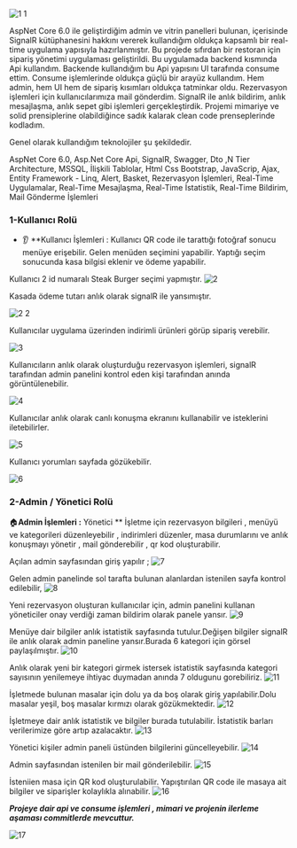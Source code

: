 
![1 1](https://github.com/enmertkaya/RealTimeData/assets/151652097/d92f61f2-bcfc-4ac0-9eaa-de104bee40eb)

AspNet Core 6.0 ile geliştirdiğim admin ve vitrin panelleri bulunan, içerisinde SignalR kütüphanesini hakkını vererek kullandığım oldukça kapsamlı bir real-time uygulama yapısıyla hazırlanmıştır. Bu projede sıfırdan bir restoran için sipariş yönetimi uygulaması geliştirildi. Bu uygulamada backend kısmında Api kullandım. Backende kullandığım bu Api yapısını UI tarafında consume ettim. Consume işlemlerinde oldukça güçlü bir arayüz kullandım. Hem admin, hem UI hem de sipariş kısımları oldukça tatminkar oldu. Rezervasyon işlemleri için kullanıcılarımıza mail gönderdim. SignalR ile anlık bildirim, anlık mesajlaşma, anlık sepet gibi işlemleri gerçekleştirdik. Projemi mimariye ve solid prensiplerine olabildiğince sadık kalarak clean code prenseplerinde kodladım.  

Genel olarak kullandığım teknolojiler şu şekildedir.

AspNet Core 6.0, Asp.Net Core Api, SignalR, Swagger, Dto ,N Tier Architecture, MSSQL, İlişkili Tablolar, Html Css Bootstrap, JavaScrip, Ajax, Entity Framework - Linq, Alert, Basket, Rezervasyon İşlemleri, Real-Time Uygulamalar, Real-Time Mesajlaşma, Real-Time İstatistik, Real-Time Bildirim, Mail Gönderme İşlemleri

### 1-Kullanıcı Rolü 
* :ear: ​**Kullanıcı İşlemleri : Kullanıcı QR code ile tarattığı fotoğraf sonucu menüye erişebilir. Gelen menüden seçimini yapabilir. Yaptığı seçim sonucunda kasa bilgisi eklenir ve ödeme yapabilir.

Kullanıcı 2 id numaralı Steak Burger seçimi yapmıştır.
![2](https://github.com/enmertkaya/RealTimeData/assets/151652097/d040b0c2-1980-4bc7-845a-f3001b828186)

Kasada ödeme tutarı anlık olarak signalR ile yansımıştır.

![2 2](https://github.com/enmertkaya/RealTimeData/assets/151652097/9fa684cf-0f86-446f-805a-9a7b562f9351)

Kullanıcılar uygulama üzerinden indirimli ürünleri görüp sipariş verebilir.

![3](https://github.com/enmertkaya/RealTimeData/assets/151652097/aa30dcbf-528d-4713-b605-496f62b1795f)

Kullanıcıların anlık olarak oluşturduğu rezervasyon işlemleri, signalR tarafından admin panelini kontrol eden kişi tarafından anında görüntülenebilir.

![4](https://github.com/enmertkaya/RealTimeData/assets/151652097/ea2629fc-0f65-4c2e-9df4-4e2430581494)

Kullanıcılar anlık olarak canlı konuşma ekranını kullanabilir ve isteklerini iletebilirler.

![5](https://github.com/enmertkaya/RealTimeData/assets/151652097/b1e46dda-d8f8-44d3-b88d-951b005e73e4)

Kullanıcı yorumları sayfada gözükebilir.

![6](https://github.com/enmertkaya/RealTimeData/assets/151652097/41df6e07-70e2-4d31-9045-96885dcec309)


### 2-Admin / Yönetici Rolü 

:house:​**Admin İşlemleri  :** Yönetici ** İşletme için rezervasyon bilgileri , menüyü ve kategorileri düzenleyebilir , indirimleri düzenler, masa durumlarını ve anlık konuşmayı yönetir , mail gönderebilir , qr kod oluşturabilir.

Açılan admin sayfasından giriş yapılır ;
![7](https://github.com/enmertkaya/RealTimeData/assets/151652097/1d87986f-9a79-46c0-adec-fe17af0dbd1d)

Gelen admin panelinde sol tarafta bulunan alanlardan istenilen sayfa kontrol edilebilir,
![8](https://github.com/enmertkaya/RealTimeData/assets/151652097/5205235d-a378-4c47-8666-3d3c4e6c228b)

Yeni rezervasyon oluşturan kullanıcılar için, admin panelini kullanan yöneticiler onay verdiği zaman bildirim olarak panele yansır.
![9](https://github.com/enmertkaya/RealTimeData/assets/151652097/7d5a0776-3aac-468d-bd38-f04338487c1c)

Menüye dair bilgiler anlık istatistik sayfasında tutulur.Değişen bilgiler signalR ile anlık olarak admin paneline yansır.Burada 6 kategori için görsel paylaşılmıştır.
![10](https://github.com/enmertkaya/RealTimeData/assets/151652097/d0386f1a-a15e-4d94-8953-5b8042155faa)

Anlık olarak yeni bir kategori girmek istersek istatistik sayfasında kategori sayısının yenilemeye ihtiyac duymadan anında 7 oldugunu gorebiliriz.
![11](https://github.com/enmertkaya/RealTimeData/assets/151652097/321dd440-b7e6-4c87-9650-7bb8613d9bc0)

İşletmede bulunan masalar için dolu ya da boş olarak giriş yapılabilir.Dolu masalar yeşil, boş masalar kırmızı olarak gözükmektedir.
![12](https://github.com/enmertkaya/RealTimeData/assets/151652097/c2181224-1ddf-473f-9188-80b035d3ad18)

İşletmeye dair anlık istatistik ve bilgiler burada tutulabilir. İstatistik barları verilerimize göre artıp azalacaktır.
![13](https://github.com/enmertkaya/RealTimeData/assets/151652097/b6f3e6cd-ee1e-4cf5-97a1-ee5c73c71c65)

Yönetici kişiler admin paneli üstünden bilgilerini güncelleyebilir.
![14](https://github.com/enmertkaya/RealTimeData/assets/151652097/d6cd5f91-bcc3-4599-b49a-43d1fc78d506)

Admin sayfasından istenilen bir mail gönderilebilir.
![15](https://github.com/enmertkaya/RealTimeData/assets/151652097/1e97ebd2-833d-4cb9-ac1e-55572988e8eb)

İsteniien masa için QR kod oluşturulabilir. Yapıştırılan QR code ile masaya ait bilgiler ve siparişler kolaylıkla alınabilir.
![16](https://github.com/enmertkaya/RealTimeData/assets/151652097/ec16e692-82f7-4a52-aed6-8efcdd910154)


***Projeye dair api ve consume işlemleri , mimari ve projenin ilerleme aşaması commitlerde mevcuttur.***

![17](https://github.com/enmertkaya/RealTimeData/assets/151652097/aed9a19f-1c3a-4ff6-a787-693c28b6c91b)
